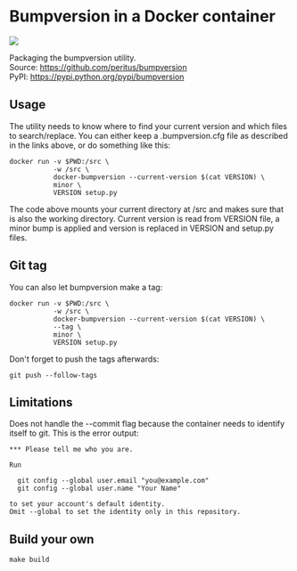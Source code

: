 Bumpversion in a Docker container
=================================
[![](https://badge.imagelayers.io/tomologic/bumpversion:latest.svg)](https://imagelayers.io/?images=tomologic/bumpversion:latest 'Get your own badge on imagelayers.io')

Packaging the bumpversion utility.  
Source: https://github.com/peritus/bumpversion  
PyPI: https://pypi.python.org/pypi/bumpversion  

Usage
-----
The utility needs to know where to find your current version and which files to search/replace. You can either keep a .bumpversion.cfg file as described in the links above, or do something like this:
```
docker run -v $PWD:/src \
           -w /src \
           docker-bumpversion --current-version $(cat VERSION) \
           minor \
           VERSION setup.py
```
The code above mounts your current directory at /src and makes sure that is also the working directory. Current version is read from VERSION file, a minor bump is applied and version is replaced in VERSION and setup.py files.

Git tag
-------
You can also let bumpversion make a tag:
```
docker run -v $PWD:/src \
           -w /src \
           docker-bumpversion --current-version $(cat VERSION) \
           --tag \
           minor \
           VERSION setup.py
```
Don't forget to push the tags afterwards:
```
git push --follow-tags
```

Limitations
-----------
Does not handle the --commit flag because the container needs to identify itself to git. This is the error output:
```
*** Please tell me who you are.

Run

  git config --global user.email "you@example.com"
  git config --global user.name "Your Name"

to set your account's default identity.
Omit --global to set the identity only in this repository.
```

Build your own
--------------
```
make build
```
